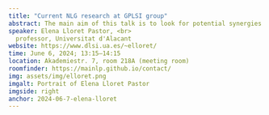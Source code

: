 ```yaml
---
title: "Current NLG research at GPLSI group"
abstract: The main aim of this talk is to look for potential synergies between MaiNLP and GPLSI research groups. Therefore, in this talk, I will present the research carried out in the GPLSI Research Group of the University of Alicante (Spain) concerning Natural Language Generation (NLG). I will first provide a brief introductory information about my background and my research group. Then, I will introduce two relevant current projects that deals with NLG as their main topic: 1) CORTEX - Concious Text Generation, and 2) ILENIA project, describing the most recent research that has been developed within them, together with work in progress and future steps. Finally, I will outline some possible activities to do during my visit.
speaker: Elena Lloret Pastor, <br>
  professor, Universitat d'Alacant
website: https://www.dlsi.ua.es/~elloret/
time: June 6, 2024; 13:15–14:15
location: Akademiestr. 7, room 218A (meeting room)
roomfinder: https://mainlp.github.io/contact/
img: assets/img/elloret.png
imgalt: Portrait of Elena Lloret Pastor
imgside: right
anchor: 2024-06-7-elena-lloret
---
```

